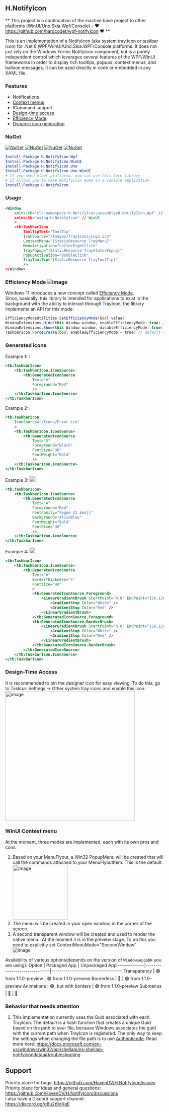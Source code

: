 ## H.NotifyIcon

** This project is a continuation of the inactive base project to 
other platforms (WinUI/Uno.Skia.Wpf/Console) - ❤️ https://github.com/hardcodet/wpf-notifyicon ❤️ **

This is an implementation of a NotifyIcon (aka system tray icon or taskbar icon)
for .Net 6 WPF/WinUI/Uno.Skia.WPF/Console platforms.
It does not just rely on the Windows Forms NotifyIcon component, 
but is a purely independent control which leverages several features of the WPF/WinUI frameworks 
in order to display rich tooltips, popups, context menus, and balloon messages. 
It can be used directly in code or embedded in any XAML file.

### Features

- Notifications
- [Context menus](#winui-context-menu)
- ICommand support
- [Design-time access](#design-time-access)
- [Efficiency Mode](#efficiency-mode-)
- [Dynamic icon generation](#generated-icons)

### NuGet

[![NuGet](https://img.shields.io/nuget/dt/H.NotifyIcon.Wpf.svg?style=flat-square&label=H.NotifyIcon.Wpf)](https://www.nuget.org/packages/H.NotifyIcon.Wpf/)
[![NuGet](https://img.shields.io/nuget/dt/H.NotifyIcon.WinUI.svg?style=flat-square&label=H.NotifyIcon.WinUI)](https://www.nuget.org/packages/H.NotifyIcon.WinUI/)
[![NuGet](https://img.shields.io/nuget/dt/H.NotifyIcon.Uno.svg?style=flat-square&label=H.NotifyIcon.Uno)](https://www.nuget.org/packages/H.NotifyIcon.Uno/)
[![NuGet](https://img.shields.io/nuget/dt/H.NotifyIcon.Uno.WinUI.svg?style=flat-square&label=H.NotifyIcon.Uno.WinUI)](https://www.nuget.org/packages/H.NotifyIcon.Uno.WinUI/)

```powershell
Install-Package H.NotifyIcon.Wpf
Install-Package H.NotifyIcon.WinUI
Install-Package H.NotifyIcon.Uno
Install-Package H.NotifyIcon.Uno.WinUI
# If you need other platforms, you can use this Core library - 
# it allows you to make NotifyIcon even in a console application.
Install-Package H.NotifyIcon
```

### Usage

```xml
<Window
    xmlns:tb="clr-namespace:H.NotifyIcon;assembly=H.NotifyIcon.Wpf" // WPF
    xmlns:tb="using:H.NotifyIcon" // WinUI
    >
    <tb:TaskbarIcon
        ToolTipText="ToolTip"
        IconSource="/Images/TrayIcons/Logo.ico"
        ContextMenu="{StaticResource TrayMenu}"
        MenuActivation="LeftOrRightClick"
        TrayPopup="{StaticResource TrayStatusPopup}"
        PopupActivation="DoubleClick"
        TrayToolTip="{StaticResource TrayToolTip}"
        />
</Window>
```

### Efficiency Mode ![image](https://user-images.githubusercontent.com/3002068/164691691-5baf5210-5b5e-417e-99d3-d0f19006d997.png)

Windows 11 introduces a new concept called [Efficiency Mode](https://devblogs.microsoft.com/performance-diagnostics/reduce-process-interference-with-task-manager-efficiency-mode/).  
Since, basically, this library is intended for applications to exist in the background with the ability to interact through TrayIcon,
the library implements an API for this mode:
```cs
EfficiencyModeUtilities.SetEfficiencyMode(bool value)
WindowExtensions.Hide(this Window window, enableEfficiencyMode: true) // default value
WindowExtensions.Show(this Window window, disableEfficiencyMode: true) // default value
TaskbarIcon.ForceCreate(bool enablesEfficiencyMode = true) // default value
```

### Generated icons

Example 1: <img width="15" alt="image" src="https://user-images.githubusercontent.com/3002068/163721411-1388f2b4-a039-4b4a-8114-f74bfc8835ba.png">
```xml
<tb:TaskbarIcon>
    <tb:TaskbarIcon.IconSource>
        <tb:GeneratedIconSource
            Text="❤️"
            Foreground="Red"
            />
    </tb:TaskbarIcon.IconSource>
</tb:TaskbarIcon>
```
Example 2: <img width="14" alt="image" src="https://user-images.githubusercontent.com/3002068/163721399-cbfd0286-d2d4-4b40-b3f3-388c9613f535.png">
```xml
<tb:TaskbarIcon
    IconSource="/Icons/Error.ico"
    >
    <tb:TaskbarIcon.IconSource>
        <tb:GeneratedIconSource
            Text="5"
            Foreground="Black"
            FontSize="36"
            FontWeight="Bold"
            />
    </tb:TaskbarIcon.IconSource>
</tb:TaskbarIcon>
```
Example 3: <img width="19" alt="image" src="https://user-images.githubusercontent.com/3002068/163721367-dc6878df-3ec2-4288-b699-cf664894e1b1.png">
```xml
<tb:TaskbarIcon>
    <tb:TaskbarIcon.IconSource>
        <tb:GeneratedIconSource
            Text="❤️"
            Foreground="Red"
            FontFamily="Segoe UI Emoji"
            Background="AliceBlue"
            FontWeight="Bold"
            FontSize="38"
            />
    </tb:TaskbarIcon.IconSource>
</tb:TaskbarIcon>
```
Example 4: <img width="18" alt="image" src="https://user-images.githubusercontent.com/3002068/163723782-8b135584-8b35-401e-926e-0fe0e7aa801e.png">
```xml
<tb:TaskbarIcon>
    <tb:TaskbarIcon.IconSource>
        <tb:GeneratedIconSource
            Text="❤️"
            BorderThickness="5"
            FontSize="46"
            >
            <tb:GeneratedIconSource.Foreground>
                <LinearGradientBrush StartPoint="0,0" EndPoint="128,128">
                    <GradientStop Color="White" />
                    <GradientStop Color="Red" />
                </LinearGradientBrush>
            </tb:GeneratedIconSource.Foreground>
            <tb:GeneratedIconSource.BorderBrush>
                <LinearGradientBrush StartPoint="0,0" EndPoint="128,128">
                    <GradientStop Color="White" />
                    <GradientStop Color="Red" />
                </LinearGradientBrush>
            </tb:GeneratedIconSource.BorderBrush>
        </tb:GeneratedIconSource>
    </tb:TaskbarIcon.IconSource>
</tb:TaskbarIcon>
```

### Design-Time Access

It is recommended to pin the designer icon for easy viewing. To do this, go to Taskbar Settings -> Other system tray icons and enable this icon:  
<img width="412" alt="image" src="https://user-images.githubusercontent.com/3002068/163700588-eb2ad5f2-45d0-4b6f-ad39-c66f96202cb5.png">

### WinUI Context menu

At the moment, three modes are implemented, each with its own pros and cons.
1. Based on your MenuFlyout, a Win32 PopupMenu will be created that will call the commands attached to your MenuFlyoutItem. This is the default.  <img width="174" alt="image" src="https://user-images.githubusercontent.com/3002068/164977047-e8497047-0c6d-4f99-b160-bc1c1a1a6c3f.png">
3. The menu will be created in your open window, in the corner of the screen.
4. A second transparent window will be created and used to render the native menu.. At the moment it is in the preview stage. To do this you need to explicitly set ContextMenuMode="SecondWindow"  
![image](https://user-images.githubusercontent.com/3002068/164977343-fab0ef4d-d1bd-4ff0-a1af-1d87f32c6400.png)

Availability of various options(depends on the version of `WindowsAppSDK` you are using):
Option       | Packaged App                 | Unpackaged App 
-------------|------------------------------|-----------------------------------
Transparency | 🟢 from 1.1.0-preview        | 🟢 from 1.1.0-preview
Borderless   | 🔷                           | 🟢 from 1.1.0-preview
Animations   | 🟢, but with borders         | 🟢 from 1.1.0-preview
Submenus     | 🔷                           | 🔷

### Behavior that needs attention

1. This implementation currently uses the Guid associated with each TrayIcon. 
The default is a hash function that creates a unique Guid based on the path to your file, 
because Windows associates the guid with the current path when TrayIcon is registered. 
The only way to keep the settings when changing the file path is to use [Authenticode](https://docs.microsoft.com/en-us/previous-versions/windows/internet-explorer/ie-developer/platform-apis/ms537359(v=vs.85)). 
Read more here: https://docs.microsoft.com/en-us/windows/win32/api/shellapi/ns-shellapi-notifyicondataa#troubleshooting

## Support

Priority place for bugs: https://github.com/HavenDV/H.NotifyIcon/issues  
Priority place for ideas and general questions: https://github.com/HavenDV/H.NotifyIcon/discussions  
I also have a Discord support channel:  
https://discord.gg/g8u2t9dKgE
